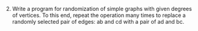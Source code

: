 2. Write a program for randomization of simple graphs with given degrees of vertices. To this end, repeat the operation many times to replace a randomly selected pair of edges: ab and cd with a pair of ad and bc.
